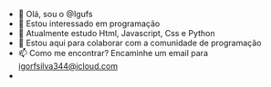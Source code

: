 - 👋 Olá, sou o @Igufs
- 👀 Estou interessado em programação
- 🌱 Atualmente estudo Html, Javascript, Css e Python
- 💞️ Estou aqui para colaborar com a comunidade de programação 
- 📫 Como me encontrar? Encaminhe um email para igorfsilva344@icloud.com
- 
<!---
Igufs/Igufs is a ✨ special ✨ repository because its `README.md` (this file) appears on your GitHub profile.
You can click the Preview link to take a look at your changes.
--->
